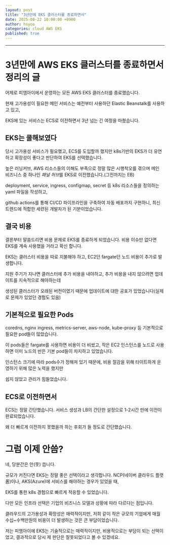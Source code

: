 ```yaml
---
layout: post
title: "3년만에 EKS 클러스터를 종료하면서"
date: 2025-08-22 10:00:00 +0900
author: hsyoo
categories: cloud AWS EKS
published: true
---
```

<hr/>

# 3년만에 AWS EKS 클러스터를 종료하면서 정리의 글

어제로 피앰아이에서 운영하는 모든 AWS EKS 클러스터를 종료했습니다.

현재 고가용성이 필요한 메인 서비스는 예전부터 사용하던 Elastic Beanstalk를 사용하고 있고,

EKS에 있는 서비스는 ECS로 이전하면서 3년 넘는 긴 여정을 마쳤습니다.

## EKS는 쿨해보였다

당시 고가용성 서비스가 필요했고, ECS를 도입할까 했지만 k8s기반의 EKS가 더 유연하고 확장성이 좋다고 판단하여 EKS를 선택했습니다.

높은 러닝커브, AWS 리소스들의 이해도 부족으로 정말 많은 시행착오를 겪으며 메인 비즈니스 중 하나인 *패널 허브*를 EKS로 이전했습니다.(그전까지는 EB)

deployment, service, ingress, configmap, secret 등 k8s 리소스들을 정의하는 yaml 파일을 작성하고, 

github actions를 통해 CI/CD 파이프라인을 구축하여 자동 배포까지 구현하니, 최신 트렌드에 적합한 세련된 개발자가 된 기분이었습니다.

## 결국 비용

결론부터 말씀드리면 비용 문제로 EKS를 종료하게 되었습니다. 비용 이슈만 없다면 EKS를 계속 사용했을 거라고 확신 합니다.

EKS는 클러스터 비용을 따로 지불해야 하고, EC2던 fargate던 노드 비용이 추가로 발생합니다.

지원 주기가 지나면 클러스터에 추가 비용을 내야하고, 추가 비용을 내지 않으려면 업데이트를 지속적으로 해야하는데 

생성된 클러스터가 오래된 버전이였기 때문에 업데이트에 대한 공포가 있었습니다(실제로 문제가 있었던 경험도 있음)

## 기본적으로 필요한 Pods

coredns, nginx ingress, metrics-server, aws-node, kube-proxy 등 기본적으로 필요한 pod들이 많았습니다.

이 pods들은  fargate를 사용하면 비용이 더 비쌌고, 작은 EC2 인스턴스를 노드로 사용하면 이미 노드의 반은 기본 pod들이 차지하고 있었습니다.

인스턴스 크기에 따라 pods수가 정해져 있기 때문에, 비용 절감을 위해 타이트하게 운영하기 위해 많은 노력을 했지만

쉽지 않았고 관리가 힘들었습니다.

## ECS로 이전하면서

ECS는 정말 간단했습니다. 서비스 생성과 LB의 간단한 설정으로 1-2시간 만에 이전이 완료되었습니다.

왜 더 빠르게 이전하지 못했을까 하는 후회가 들 정도로 간단했습니다.


# 그럼 이제 안씀?

네, 당분간은 안(못) 씁니다.

규모가 커진다면 EKS는 정말 좋은 선택이라고 생각합니다. NCP(네이버 클라우드 플랫폼)이나, AKS(Azure)에 서비스를 해야하는 경우가 있었을 때,

EKS를 통한 k8s 경험으로 빠르게 적응할 수 있었습니다. 

다만 모든 인프라 선택은 기업의 비즈니스 모델과 상황에 따라 다르다는 점입니다.

클라우드의 고가용성과 확장성은 매력적이지만, 저희 같이 작은 규모의 기업에게 매월 수십~수백만원의 비용이 더 발생하는 것은 큰 부담이었습니다.

저는 피앰아이에 EKS는 기술적으로는 매력적이지만, 비용적으로는 부담이 되는 선택이었고, 결과적으로 당시 제 판단은 잘못되었다고 볼 수 있겠네요.

